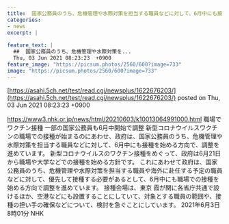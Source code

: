 ```yaml
---
title:  国家公務員のうち、危機管理や水際対策を担当する職員などに対して、6月中にも接種を始める方向  
categories:
- news
excerpt: |
  
feature_text: |
  ##  国家公務員のうち、危機管理や水際対策を...
  Thu, 03 Jun 2021 08:23:23  +0900
feature_image: "https://picsum.photos/2560/600?image=733"
image: "https://picsum.photos/2560/600?image=733"
---
```


[https://asahi.5ch.net/test/read.cgi/newsplus/1622676203/](https://asahi.5ch.net/test/read.cgi/newsplus/1622676203/)
posted on Thu, 03 Jun 2021 08:23:23  +0900

<!--more-->

https://www3.nhk.or.jp/news/html/20210603/k10013064991000.html 職場でワクチン接種 一部の国家公務員も6月中開始で調整 新型コロナウイルスワクチンの職場での接種が始まるのにあわせ、政府は、国家公務員のうち、危機管理や水際対策を担当する職員などに対して、6月中にも接種を始める方向で、調整を進めています。 新型コロナウイルスのワクチン接種をめぐって、政府は6月21日から職場や大学などでの接種を始める方針です。 これにあわせて政府は、国家公務員のうち、危機管理や水際対策を担当する職員や海外に赴任する予定の職員などに対して、優先して接種する必要があるとして、6月中にも職場での接種を始める方向で調整を進めています。 接種会場は、東京 霞が関に各省庁共通で設けるほか、空港などにも設置することにしていて、対象とする職員の範囲や、接種の担い手の確保などについて、検討を急ぐことにしています。 2021年6月3日 8時01分 NHK
